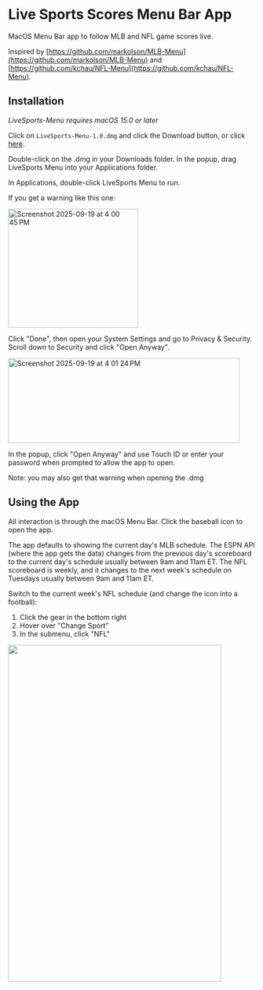 <!-- Author: Zachary Kornbluth -->
<!-- GitHub: github.com/zkornbluth -->
# Live Sports Scores Menu Bar App
MacOS Menu Bar app to follow MLB and NFL game scores live. 

Inspired by [https://github.com/markolson/MLB-Menu](https://github.com/markolson/MLB-Menu) and [https://github.com/kchau/NFL-Menu](https://github.com/kchau/NFL-Menu).

## Installation
*LiveSports-Menu requires macOS 15.0 or later*

Click on `LiveSports-Menu-1.0.dmg` and click the Download button, or click [here](https://github.com/zkornbluth/LiveSports-Menu/releases/download/v1.0/LiveSports-Menu.1.0.dmg).

Double-click on the .dmg in your Downloads folder. In the popup, drag LiveSports Menu into your Applications folder.

In Applications, double-click LiveSports Menu to run.

If you get a warning like this one:

<img width="265" height="242" alt="Screenshot 2025-09-19 at 4 00 45 PM" src="https://github.com/user-attachments/assets/68e4cfc1-7c78-4004-885c-56206cd015a6" />

Click "Done", then open your System Settings and go to Privacy & Security. Scroll down to Security and click "Open Anyway". 

<img width="471" height="173" alt="Screenshot 2025-09-19 at 4 01 24 PM" src="https://github.com/user-attachments/assets/4efccec7-fd95-4d2f-ac8c-8011e3fe40b0" />

In the popup, click "Open Anyway" and use Touch ID or enter your password when prompted to allow the app to open.

Note: you may also get that warning when opening the .dmg

## Using the App
All interaction is through the macOS Menu Bar. Click the baseball icon to open the app.

The app defaults to showing the current day's MLB schedule. The ESPN API (where the app gets the data) changes from the previous day's scoreboard to the current day's schedule usually between 9am and 11am ET. The NFL scoreboard is weekly, and it changes to the next week's schedule on Tuesdays usually between 9am and 11am ET.

Switch to the current week's NFL schedule (and change the icon into a football):
1. Click the gear in the bottom right
2. Hover over "Change Sport"
3. In the submenu, click "NFL"

<img src="https://github.com/user-attachments/assets/2df24732-32f2-4845-9293-4aae1001dc19" width="434" height="686" />
